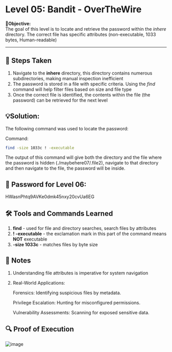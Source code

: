 # Level 05: Bandit - OverTheWire

**🎯Objective:**  
The goal of this level is to locate and retrieve the password within the *inhere* directory. The correct file has specific attributes (non-executable, 1033 bytes, Human-readable) 

---

## 📝 Steps Taken
1. Navigate to the **inhere** directory, this directory contains numerous subdirectories, making manual inspection inefficient
2. The password is stored in a file with specific criteria. Using the *find* command will help filter files based on size and file type
3. Once the correct file is identified, the contents within the file (the password) can be retrieved for the next level 

## 💡Solution:
The following command was used to locate the password:

  Command:
   ```bash
   find -size 1033c ! -executable
```
The output of this command will give both the directory and the file where the password is hidden (./maybehere07/.file2), navigate to that directory and then navigate to the file, the password will be inside.

## 🔑 Password for Level 06:
HWasnPhtq9AVKe0dmk45nxy20cvUa6EG

## 🛠️ Tools and Commands Learned
1. **find** - used for file and directory searches, search files by attributes 
2. **! -executable** - the exclamation mark in this part of the command means **NOT** executable
3. **-size 1033c** - matches files by byte size 

## 📝 Notes
1. Understanding file attributes is imperative for system navigation
2. Real-World Applications:
   
   Forensics: Identifying suspicious files by metadata.
   
   Privilege Escalation: Hunting for misconfigured permissions.
   
   Vulnerability Assessments: Scanning for exposed sensitive data.

## 🔍 Proof of Execution
![image](https://github.com/user-attachments/assets/5a349352-d828-4a5e-a638-4907543cbba1)
